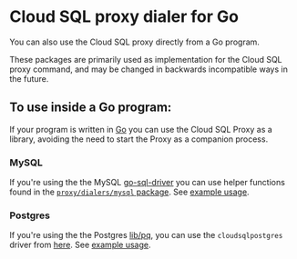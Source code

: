 # Cloud SQL proxy dialer for Go

You can also use the Cloud SQL proxy directly from a Go program.

These packages are primarily used as implementation for the Cloud SQL proxy command,
and may be changed in backwards incompatible ways in the future.

## To use inside a Go program:
If your program is written in [Go](https://golang.org) you can use the Cloud SQL Proxy as a library,
avoiding the need to start the Proxy as a companion process.

### MySQL
If you're using the the MySQL [go-sql-driver](https://github.com/go-sql-driver/mysql)
you can use helper functions found in the [`proxy/dialers/mysql` package](https://godoc.org/github.com/GoogleCloudPlatform/cloudsql-proxy/proxy/dialers/mysql). See [example usage](https://github.com/GoogleCloudPlatform/cloudsql-proxy/blob/master/tests/dialers_test.go).

### Postgres
If you're using the the Postgres [lib/pq](https://github.com/lib/pq), you can use the `cloudsqlpostgres` driver from [here](https://github.com/GoogleCloudPlatform/cloudsql-proxy/tree/master/proxy/dialers/postgres). See [example usage](https://github.com/GoogleCloudPlatform/cloudsql-proxy/blob/master/proxy/dialers/postgres/hook_test.go).
